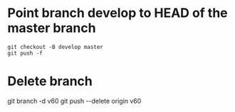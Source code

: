 # Point branch develop to HEAD of the master branch

```
git checkout -B develop master
git push -f
```

# Delete branch

git branch -d v60
git push --delete origin v60

